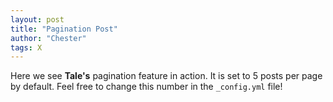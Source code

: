 ```yaml
---
layout: post
title: "Pagination Post"
author: "Chester"
tags: X
---
```


Here we see **Tale's** pagination feature in action. It is set to 5 posts per page by default. Feel free to change this number in the `_config.yml` file!
